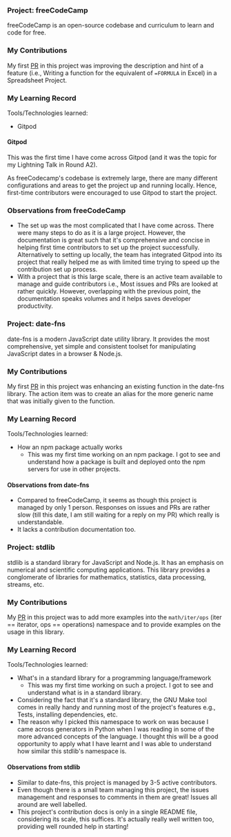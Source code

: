 ### Project: freeCodeCamp

<!-- Give an intro to the project here ... -->

freeCodeCamp is an open-source codebase and curriculum to learn and code for free.

### My Contributions

<!-- Give a description of your contributions, including links to relevant PRs -->

My first [PR](https://github.com/freeCodeCamp/freeCodeCamp/pull/53233) in this project was improving the description and hint of a feature (i.e., Writing a function for the equivalent of `=FORMULA` in Excel) in a Spreadsheet Project.

### My Learning Record

<!-- Give tools/technologies you learned here. Include resources you used, and a brief summary of the resource. -->

Tools/Technologies learned:

- Gitpod

#### Gitpod

This was the first time I have come across Gitpod (and it was the topic for my Lightning Talk in Round A2).

As freeCodecamp's codebase is extremely large, there are many different configurations and areas to get the project up and running locally. Hence, first-time contributors were encouraged to use Gitpod to start the project.

### Observations from freeCodeCamp

- The set up was the most complicated that I have come across. There were many steps to do as it is a large project. However, the documentation is great such that it's comprehensive and concise in helping first time contributors to set up the project successfully. Alternatively to setting up locally, the team has integrated Gitpod into its project that really helped me as with limited time trying to speed up the contribution set up process.
- With a project that is this large scale, there is an active team available to manage and guide contributors i.e., Most issues and PRs are looked at rather quickly. However, overlapping with the previous point, the documentation speaks volumes and it helps saves developer productivity.

### Project: date-fns

<!-- Give an intro to the project here ... -->

date-fns is a modern JavaScript date utility library. It provides the most comprehensive, yet simple and consistent toolset for manipulating JavaScript dates in a browser & Node.js.

### My Contributions

<!-- Give a description of your contributions, including links to relevant PRs -->

My first [PR](https://github.com/date-fns/date-fns/pull/3687) in this project was enhancing an existing function in the date-fns library. The action item was to create an alias for the more generic name that was initially given to the function.

### My Learning Record

<!-- Give tools/technologies you learned here. Include resources you used, and a brief summary of the resource. -->

Tools/Technologies learned:

- How an npm package actually works
  - This was my first time working on an npm package. I got to see and understand how a package is built and deployed onto the npm servers for use in other projects.

#### Observations from date-fns

- Compared to freeCodeCamp, it seems as though this project is managed by only 1 person. Responses on issues and PRs are rather slow (till this date, I am still waiting for a reply on my PR) which really is understandable.
- It lacks a contribution documentation too.

### Project: stdlib

<!-- Give an intro to the project here ... -->

stdlib is a standard library for JavaScript and Node.js. It has an emphasis on numerical and scientific computing applications. This library provides a conglomerate of libraries for mathematics, statistics, data processing, streams, etc.

### My Contributions

<!-- Give a description of your contributions, including links to relevant PRs -->

My [PR](https://github.com/stdlib-js/stdlib/pull/2008) in this project was to add more examples into the `math/iter/ops` (iter == iterator, ops == operations) namespace and to provide examples on the usage in this library.

### My Learning Record

<!-- Give tools/technologies you learned here. Include resources you used, and a brief summary of the resource. -->

Tools/Technologies learned:

- What's in a standard library for a programming language/framework
  - This was my first time working on such a project. I got to see and understand what is in a standard library.
- Considering the fact that it's a standard library, the GNU Make tool comes in really handy and running most of the project's features e.g., Tests, installing dependencies, etc.
- The reason why I picked this namespace to work on was because I came across generators in Python when I was reading in some of the more advanced concepts of the language. I thought this will be a good opportunity to apply what I have learnt and I was able to understand how similar this stdlib's namespace is.

#### Observations from stdlib

- Similar to date-fns, this project is managed by 3-5 active contributors.
- Even though there is a small team managing this project, the issues management and responses to comments in them are great! Issues all around are well labelled.
- This project's contribution docs is only in a single README file, considering its scale, this suffices. It's actually really well written too, providing well rounded help in starting!
